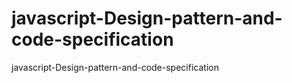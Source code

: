# javascript-Design-pattern-and-code-specification
javascript-Design-pattern-and-code-specification
